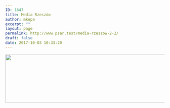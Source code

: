 ```yaml
---
ID: 1647
title: Media Rzeszów
author: mkepa
excerpt: ""
layout: page
permalink: http://www.psar.test/media-rzeszow-2-2/
draft: false
date: 2017-10-03 10:33:20
---
```

<a href="http://www.psar.test/wp-content/uploads/2017/08/mediarzeszowelo.png"><img class="alignnone size-full wp-image-1672" src="http://www.psar.test/wp-content/uploads/2017/10/media-rzeszów.png" alt="" width="966" height="153" /></a>